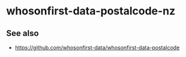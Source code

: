 # whosonfirst-data-postalcode-nz

## See also

* https://github.com/whosonfirst-data/whosonfirst-data-postalcode
